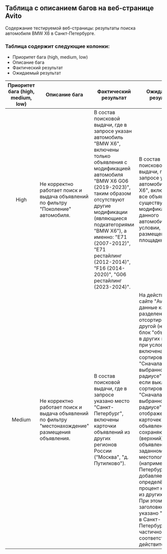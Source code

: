## Таблица с описанием багов на веб-странице Avito 

Содержание тестируемой веб-страницы: результаты поиска автомобиля BMW X6 в Санкт-Петербурге.

### Таблица содержит следующие колонки:
- Приоритет бага (high, medium, low)
- Описание бага
- Фактический результат
- Ожидаемый результат

<table>
    <thead>
        <tr>
            <th>Приоритет бага (high, medium, low)</th>
            <th>Описание бага</th>
            <th>Фактический результат</th>
            <th>Ожидаемый результат</th>
        </tr>
    </thead>
    <tbody>
        <tr>
            <td align="center">High</td>
            <td align="left">Не корректно работает поиск и выдача объявлений по фильтру "Поколение" автомобиля.</td>
            <td align="left">В состав поисковой выдачи, где в запросе указан автомобиль "BMW X6", включены только объявления с модификацией автомобиля "BMW X6 G06 (2019-2023)", таким образом отсутствуют другие модификации (являющиеся подкатегориями "BMW X6"), а именно: "E71 (2007-2012)", "E71 рестайлинг (2012-2014)", "F16 (2014-2020)", "G06 рестайлинг (2023-2024)".</td>
	    <td align="left">В состав поисковой выдачи, где в запросе указан автомобиль "BMW X6", включены все объявления с существующими модификациями данного автомобиля, при условии, что они размещены на площадке "Avito".</td>
 	</tr>
	<tr>
            <td rowspan=2 align="center">Medium</td>
            <td rowspan=2 align="left">Не корректно работает поиск и выдача объявлений по фильтру "местонахождение" размещения объявления.</td>
        </tr>
	<tr>
	    <td align="left">В состав поисковой выдачи, где в запросе указано место "Санкт-Петербург", включены карточки объявлений из других регионов России ("Москва", "д. Путилково"). </td>
	    <td align="left">На действующем сайте "Avito" данные карточки разделены и отсортированы в другой (нижний) блок "объявления в других городах", при условии что включена сортировка "Сначала в выбранном радиусе". Однако, если выключить сортировку "Сначала в выбранном радиусе", условия отображения карточек объявлений сохраняются, и в (верхний) блок объявлений по заданному местоположению (например Санкт-Петербург), добавляется определённый процент карточек из других городов. При этом в заголовке будет указано "Купить ... в Санкт-Петербурге", что частично не соответствует действительности.</td>
	</tr>
    </tbody>
</table>
